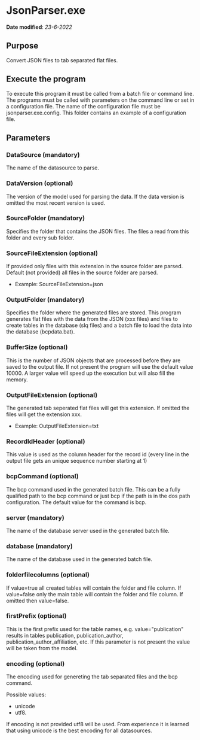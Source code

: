 ﻿# JsonParser.exe

**Date modified**: *23-6-2022*

## Purpose

Convert JSON files to tab separated flat files. 


## Execute the program

To execute this program it must be called from a batch file or command line. The programs must be called with parameters on the command line
or set in a configuration file. The name of the configuration file must be jsonparser.exe.config. This folder contains an example of a configuration file.

## Parameters

### DataSource (mandatory)

The name of the datasource to parse.

### DataVersion (optional)

The version of the model used for parsing the data. If the data version is omitted the most recent version is used.

### SourceFolder (mandatory)

Specifies the folder that contains the JSON files. The files a read from this folder and every sub folder. 

### SourceFileExtension (optional)

If provided only files with this extension in the source folder are parsed. Default (not provided) all files in the source folder are parsed.
- Example: SourceFileExtension=json

### OutputFolder (mandatory)

Specifies the folder where the generated files are stored. This program generates flat files with the data from the JSON (xxx files) and files to create tables
in the database (slq files) and a batch file to load the data into the database (bcpdata.bat).

### BufferSize (optional)

This is the number of JSON objects that are processed before they are saved to the output file. If not present the program will use the default value 10000.
A larger value will speed up the execution but will also fill the memory.

### OutputFileExtension (optional)

The generated tab seperated flat files will get this extension. 
If omitted the files will get the extension xxx.

- Example: OutputFileExtension=txt

### RecordIdHeader (optional)

This value is used as the column header for the record id (every line in the output file gets an unique sequence number starting at 1)

### bcpCommand (optional)

The bcp command used in the generated batch file. This can be a fully qualified path to the bcp command or just bcp if the path is in the dos path configuration.
The default value for the command is bcp.

### server (mandatory)

The name of the database server used in the generated batch file. 

### database (mandatory)

The name of the database used in the generated batch file. 

### folderfilecolumns (optional)

If value=true all created tables will contain the folder and file column. If value=false only the main table will contain 
the folder and file column. If omitted then value=false.

### firstPrefix (optional)

This is the first prefix used for the table names, e.g. value="publication" results in tables publication, publication_author,
publication_author_affiliation, etc. If this parameter is not present the value will be taken from the model.

### encoding (optional)

The encoding used for genereting the tab separated files and the bcp command. 

Possible values: 
-  unicode 
- utf8.

If encoding is not provided utf8 will be used.
From experience it is learned that using unicode is the best encoding for all datasources.


